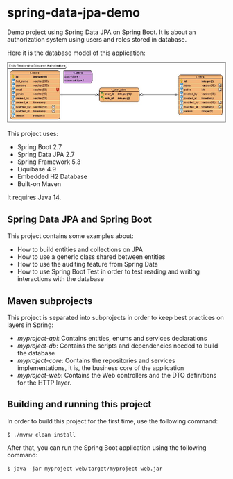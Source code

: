 # spring-data-jpa-demo

Demo project using Spring Data JPA on Spring Boot. It is about an authorization system using users and roles stored in database.

Here it is the database model of this application:

![](misc/db/db-diagram.jpg)

This project uses:

- Spring Boot 2.7
- Spring Data JPA 2.7
- Spring Framework 5.3
- Liquibase 4.9
- Embedded H2 Database
- Built-on Maven

It requires Java 14.

## Spring Data JPA and Spring Boot

This project contains some examples about:

- How to build entities and collections on JPA
- How to use a generic class shared between entities
- How to use the auditing feature from Spring Data
- How to use Spring Boot Test in order to test reading and writing interactions with the database

## Maven subprojects

This project is separated into subprojects in order to keep best practices on layers in Spring:

- *myproject-api*: Contains entities, enums and services declarations
- *myproject-db*: Contains the scripts and dependencies needed to build the database
- *myproject-core*: Contains the repositories and services implementations, it is, the business core of the application
- *myproject-web*: Contains the Web controllers and the DTO definitions for the HTTP layer.

## Building and running this project

In order to build this project for the first time, use the following command:

    $ ./mvnw clean install
  
 After that, you can run the Spring Boot application using the following command:
 
    $ java -jar myproject-web/target/myproject-web.jar
